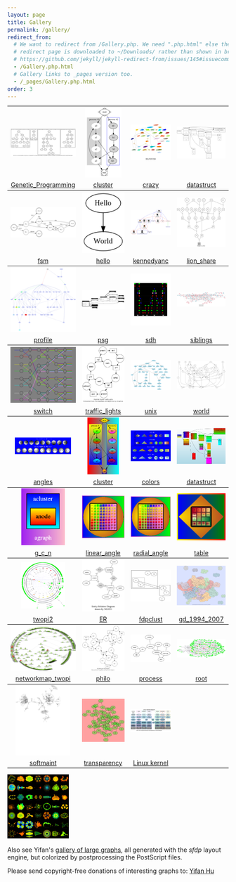 ```yaml
---
layout: page
title: Gallery
permalink: /gallery/
redirect_from:
  # We want to redirect from /Gallery.php. We need ".php.html" else the
  # redirect page is downloaded to ~/Downloads/ rather than shown in browser. See:
  # https://github.com/jekyll/jekyll-redirect-from/issues/145#issuecomment-392277818
  - /Gallery.php.html
  # Gallery links to _pages version too.
  - /_pages/Gallery.php.html
order: 3
---
```

         

<table rules="groups">
<tbody><tr>
<td align="center"><a href="/Gallery/directed/Genetic_Programming.html"><img src="/Gallery/directed/Genetic_Programming.small.png" border="0" alt="" title="Genetic_Programming"></a></td>
<td align="center"><a href="/Gallery/directed/cluster.html"><img src="/Gallery/directed/cluster.small.png" border="0" alt="" title="cluster"></a></td>
<td align="center"><a href="/Gallery/directed/crazy.html"><img src="/Gallery/directed/crazy.small.png" border="0" alt="" title="crazy"></a></td>
<td align="center"><a href="/Gallery/directed/datastruct.html"><img src="/Gallery/directed/datastruct.small.png" border="0" alt="" title="datastruct"></a></td>
</tr><tr>  <td align="center"> <a href="/Gallery/directed/Genetic_Programming.html">Genetic_Programming</a></td> <td align="center"> <a href="/Gallery/directed/cluster.html">cluster</a></td> <td align="center"> <a href="/Gallery/directed/crazy.html">crazy</a></td> <td align="center"> <a href="/Gallery/directed/datastruct.html">datastruct</a></td> </tr></tbody>
<tbody><tr>
<td align="center"><a href="/Gallery/directed/fsm.html"><img src="/Gallery/directed/fsm.small.png" border="0" alt="" title="fsm"></a></td>
<td align="center"><a href="/Gallery/directed/hello.html"><img src="/Gallery/directed/hello.small.png" border="0" alt="" title="hello"></a></td>
<td align="center"><a href="/Gallery/directed/kennedyanc.html"><img src="/Gallery/directed/kennedyanc.small.png" border="0" alt="" title="kennedyanc"></a></td>
<td align="center"><a href="/Gallery/directed/lion_share.html"><img src="/Gallery/directed/lion_share.small.png" border="0" alt="" title="lion_share"></a></td>
</tr><tr>  <td align="center"> <a href="/Gallery/directed/fsm.html">fsm</a></td> <td align="center"> <a href="/Gallery/directed/hello.html">hello</a></td> <td align="center"> <a href="/Gallery/directed/kennedyanc.html">kennedyanc</a></td> <td align="center"> <a href="/Gallery/directed/lion_share.html">lion_share</a></td> </tr></tbody>
<tbody><tr>
<td align="center"><a href="/Gallery/directed/profile.html"><img src="/Gallery/directed/profile.small.png" border="0" alt="" title="profile"></a></td>
<td align="center"><a href="/Gallery/directed/psg.html"><img src="/Gallery/directed/psg.small.png" border="0" alt="" title="psg"></a></td>
<td align="center"><a href="/Gallery/directed/sdh.html"><img src="/Gallery/directed/sdh.small.png" border="0" alt="" title="sdh"></a></td>
<td align="center"><a href="/Gallery/directed/siblings.html"><img src="/Gallery/directed/siblings.small.png" border="0" alt="" title="siblings"></a></td>
</tr><tr>  <td align="center"> <a href="/Gallery/directed/profile.html">profile</a></td> <td align="center"> <a href="/Gallery/directed/psg.html">psg</a></td> <td align="center"> <a href="/Gallery/directed/sdh.html">sdh</a></td> <td align="center"> <a href="/Gallery/directed/siblings.html">siblings</a></td> </tr></tbody>
<tbody><tr>
<td align="center"><a href="/Gallery/directed/switch.html"><img src="/Gallery/directed/switch.small.png" border="0" alt="" title="switch"></a></td>
<td align="center"><a href="/Gallery/directed/traffic_lights.html"><img src="/Gallery/directed/traffic_lights.small.png" border="0" alt="" title="traffic_lights"></a></td>
<td align="center"><a href="/Gallery/directed/unix.html"><img src="/Gallery/directed/unix.small.png" border="0" alt="" title="unix"></a></td>
<td align="center"><a href="/Gallery/directed/world.html"><img src="/Gallery/directed/world.small.png" border="0" alt="" title="world"></a></td>
</tr><tr>  <td align="center"> <a href="/Gallery/directed/switch.html">switch</a></td> <td align="center"> <a href="/Gallery/directed/traffic_lights.html">traffic_lights</a></td> <td align="center"> <a href="/Gallery/directed/unix.html">unix</a></td> <td align="center"> <a href="/Gallery/directed/world.html">world</a></td> </tr></tbody>
<tbody><tr>
<td align="center"><a href="/Gallery/gradient/angles.html"><img src="/Gallery/gradient/angles.small.png" border="0" alt="" title="angles"></a></td>
<td align="center"><a href="/Gallery/gradient/cluster.html"><img src="/Gallery/gradient/cluster.small.png" border="0" alt="" title="cluster"></a></td>
<td align="center"><a href="/Gallery/gradient/colors.html"><img src="/Gallery/gradient/colors.small.png" border="0" alt="" title="colors"></a></td>
<td align="center"><a href="/Gallery/gradient/datastruct.html"><img src="/Gallery/gradient/datastruct.small.png" border="0" alt="" title="datastruct"></a></td>
</tr><tr>  <td align="center"> <a href="/Gallery/gradient/angles.html">angles</a></td> <td align="center"> <a href="/Gallery/gradient/cluster.html">cluster</a></td> <td align="center"> <a href="/Gallery/gradient/colors.html">colors</a></td> <td align="center"> <a href="/Gallery/gradient/datastruct.html">datastruct</a></td> </tr></tbody>
<tbody><tr>
<td align="center"><a href="/Gallery/gradient/g_c_n.html"><img src="/Gallery/gradient/g_c_n.small.png" border="0" alt="" title="g_c_n"></a></td>
<td align="center"><a href="/Gallery/gradient/linear_angle.html"><img src="/Gallery/gradient/linear_angle.small.png" border="0" alt="" title="linear_angle"></a></td>
<td align="center"><a href="/Gallery/gradient/radial_angle.html"><img src="/Gallery/gradient/radial_angle.small.png" border="0" alt="" title="radial_angle"></a></td>
<td align="center"><a href="/Gallery/gradient/table.html"><img src="/Gallery/gradient/table.small.png" border="0" alt="" title="table"></a></td>
</tr><tr>  <td align="center"> <a href="/Gallery/gradient/g_c_n.html">g_c_n</a></td> <td align="center"> <a href="/Gallery/gradient/linear_angle.html">linear_angle</a></td> <td align="center"> <a href="/Gallery/gradient/radial_angle.html">radial_angle</a></td> <td align="center"> <a href="/Gallery/gradient/table.html">table</a></td> </tr></tbody>
<tbody><tr>
<td align="center"><a href="/Gallery/twopi/twopi2.html"><img src="/Gallery/twopi/twopi2.small.png" border="0" alt="" title="twopi2"></a></td>
<td align="center"><a href="/Gallery/undirected/ER.html"><img src="/Gallery/undirected/ER.small.png" border="0" alt="" title="ER"></a></td>
<td align="center"><a href="/Gallery/undirected/fdpclust.html"><img src="/Gallery/undirected/fdpclust.small.png" border="0" alt="" title="fdpclust"></a></td>
<td align="center"><a href="/Gallery/undirected/gd_1994_2007.html"><img src="/Gallery/undirected/gd_1994_2007.small.png" border="0" alt="" title="gd_1994_2007"></a></td>
</tr><tr>  <td align="center"> <a href="/Gallery/twopi/twopi2.html">twopi2</a></td> <td align="center"> <a href="/Gallery/undirected/ER.html">ER</a></td> <td align="center"> <a href="/Gallery/undirected/fdpclust.html">fdpclust</a></td> <td align="center"> <a href="/Gallery/undirected/gd_1994_2007.html">gd_1994_2007</a></td> </tr></tbody>
<tbody><tr>
<td align="center"><a href="/Gallery/undirected/networkmap_twopi.html"><img src="/Gallery/undirected/networkmap_twopi.small.png" border="0" alt="" title="networkmap_twopi"></a></td>
<td align="center"><a href="/Gallery/undirected/philo.html"><img src="/Gallery/undirected/philo.small.png" border="0" alt="" title="philo"></a></td>
<td align="center"><a href="/Gallery/undirected/process.html"><img src="/Gallery/undirected/process.small.png" border="0" alt="" title="process"></a></td>
<td align="center"><a href="/Gallery/undirected/root.html"><img src="/Gallery/undirected/root.small.png" border="0" alt="" title="root"></a></td>
</tr><tr>  <td align="center"> <a href="/Gallery/undirected/networkmap_twopi.html">networkmap_twopi</a></td> <td align="center"> <a href="/Gallery/undirected/philo.html">philo</a></td> <td align="center"> <a href="/Gallery/undirected/process.html">process</a></td> <td align="center"> <a href="/Gallery/undirected/root.html">root</a></td> </tr></tbody>
<tbody><tr>
<td align="center"><a href="/Gallery/undirected/softmaint.html"><img src="/Gallery/undirected/softmaint.small.png" border="0" alt="" title="softmaint"></a></td>
<td align="center"><a href="/Gallery/undirected/transparency.html"><img src="/Gallery/undirected/transparency.small.png" border="0" alt="" title="transparency"></a></td>
<td align="center"><a href="/Gallery/directed/Linux_kernel_diagram.html"><img src="/Gallery/directed/Linux_kernel_diagram.small.png" border="0" alt="" title="Linux_kernel_diagram"></a></td>
</tr><tr>  <td align="center"> <a href="/Gallery/undirected/softmaint.html">softmaint</a></td> <td align="center"> <a href="/Gallery/undirected/transparency.html">transparency</a></td><td align="center"> <a href="/Gallery/directed/Linux_kernel_diagram.html">Linux kernel</a></td> </tr></tbody>
</table>

<a href="http://yifanhu.net/GALLERY/GRAPHS/index.html"> <img width="140" border="0" src="/Gallery/ufl.png" alt="" title="transparency" /></a>

Also see Yifan\'s [gallery of large
graphs](http://yifanhu.net/GALLERY/GRAPHS/index.html), all generated
with the *sfdp* layout engine, but colorized by postprocessing the
PostScript files.

Please send copyright-free donations of interesting graphs to: [Yifan
Hu](mailto:yifanhu@yahoo.com)
